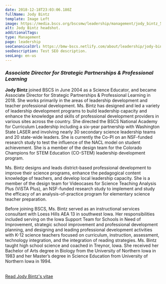 ```yaml
---
date: 2018-12-18T23:03:06.180Z
fullName: Jody Bintz
template: Image Left
image: https://media.bscs.org/bscsmw/leadership/management/jody_bintz_5x7.jpg
alt: Jody Bintz headshot.
additionalTags: 
type: Management
page: leadership
seoCanonicalUrl: https://bmw-bscs.netlify.com/about/leadership/jody-bintz
seoDescription: Test SEO description.
seoLang: en-us
---
```


### *Associate Director for Strategic Partnerships & Professional Learning*

**Jody Bintz** joined BSCS in June 2004 as a Science Educator, and became Associate Director for Strategic Partnerships & Professional Learning in 2018. She works primarily in the areas of leadership development and teacher professional development. Ms. Bintz has designed and led a variety of leadership development programs to build leadership capacity and enhance the knowledge and skills of professional development providers in various sites across the country. She directed the BSCS National Academy for Curriculum Leadership including a six-year partnership with Washington State LASER and involving nearly 30 secondary science leadership teams and 20 state-wide leaders. She is currently the Co-PI on an NSF-funded research study to test the influence of the NACL model on student achievement. She is a member of the design team for the Colorado Champions for STEM Education (CO-STEM) leadership development program.

Ms. Bintz designs and leads district-based professional development to improve their science programs, enhance the pedagogical content knowledge of teachers, and develop local leadership capacity. She is a member of the design team for Videocases for Science Teaching Analysis Plus (ViSTA Plus), an NSF-funded research study to implement and study the efficacy of an analysis-of-practice program for elementary science teacher preparation.

<p style="margin-bottom: 2rem;">Before joining BSCS, Ms. Bintz served as an instructional services consultant with Loess Hills AEA 13 in southwest Iowa. Her responsibilities included serving on the Iowa Support Team for Schools in Need of Improvement, strategic school improvement and professional development planning, and designing and leading professional development activities with K-12 science teachers focused on curriculum, instruction, assessment, technology integration, and the integration of reading strategies. Ms. Bintz taught high school science and coached in Treynor, Iowa. She received her Bachelor of Arts degree in Biology from the University of Northern Iowa in 1983 and her Master’s degree in Science Education from University of Northern Iowa in 1994.</p>

<a class="btn btn-outline-secondary" href="https://media.bscs.org/bscsmw/leadership/management/jody_bintz_vitae.pdf" target="_blank" rel="noopener noreferrer">Read Jody Bintz's vitae</a>
